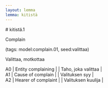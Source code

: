 ```yaml
---
layout: lemma
lemma: kitistä
---
```


<div class="sense">
# <span class="sensename">kitistä.1</span>

<span class="description">Complain</span>

(tags: model:complain.01, seed:valittaa)

<span class="description">Valittaa, motkottaa</span>

A0 | Entity complaining |   | Taho, joka valittaa |  
A1 | Cause of complain |   | Valituksen syy |  
A2 | Hearer of complaint |   | Valituksen kuulija |  

</div>

